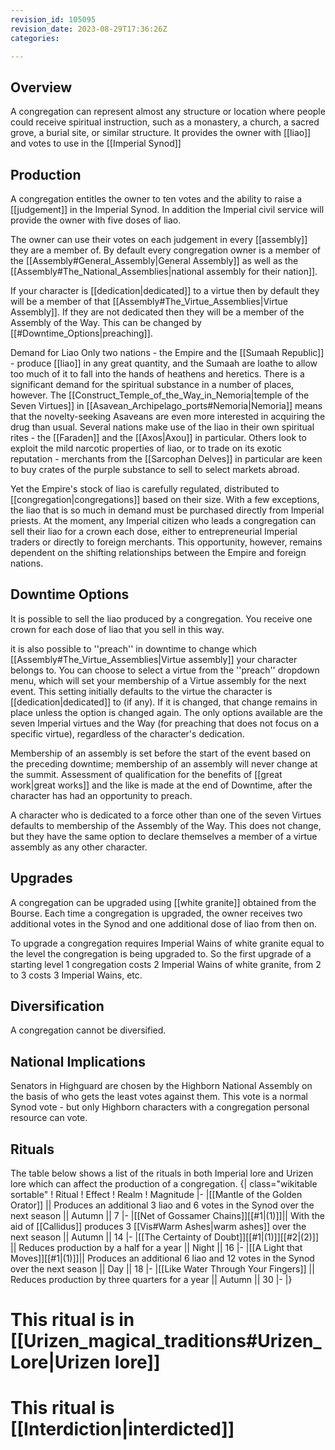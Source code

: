 ```yaml
---
revision_id: 105095
revision_date: 2023-08-29T17:36:26Z
categories:

---
```


## Overview
A congregation can represent almost any structure or location where people could receive spiritual instruction, such as a monastery, a church, a sacred grove, a burial site, or similar structure. It provides the owner with [[liao]] and votes to use in the [[Imperial Synod]]

## Production
A congregation entitles the owner to ten votes and the ability to raise a [[judgement]] in the Imperial Synod. In addition the Imperial civil service will provide the owner with five doses of liao.

The owner can use their votes on each judgement in every [[assembly]] they are a member of. By default every congregation owner is a member of the [[Assembly#General_Assembly|General Assembly]] as well as the [[Assembly#The_National_Assemblies|national assembly for their nation]].

If your character is [[dedication|dedicated]] to a virtue then by default they will be a member of that [[Assembly#The_Virtue_Assemblies|Virtue Assembly]]. If they are not dedicated then they will be a member of the Assembly of the Way. This can be changed by [[#Downtime_Options|preaching]].

Demand for Liao
Only two nations - the Empire and the [[Sumaah Republic]] - produce [[liao]] in any great quantity, and the Sumaah are loathe to allow too much of it to fall into the hands of heathens and heretics. There is a significant demand for the spiritual substance in a number of places, however. The [[Construct_Temple_of_the_Way_in_Nemoria|temple of the Seven Virtues]] in [[Asavean_Archipelago_ports#Nemoria|Nemoria]] means that the novelty-seeking Asaveans are even more interested in acquiring the drug than usual. Several nations make use of the liao in their own spiritual rites - the [[Faraden]] and the [[Axos|Axou]] in particular. Others look to exploit the mild narcotic properties of liao, or to trade on its exotic reputation - merchants from the [[Sarcophan Delves]] in particular are keen to buy crates of the purple substance to sell to select markets abroad.

Yet the Empire's stock of liao is carefully regulated, distributed to [[congregation|congregations]] based on their size. With a few exceptions, the liao that is so much in demand must be purchased directly from Imperial priests. At the moment, any Imperial citizen who leads a congregation can sell their liao for a crown each dose, either to entrepreneurial Imperial traders or directly to foreign merchants. This opportunity, however, remains dependent on the shifting relationships between the Empire and foreign nations.

## Downtime Options
It is possible to sell the liao produced by a congregation. You receive one crown for each dose of liao that you sell in this way.

it is also possible to ''preach'' in downtime to change which [[Assembly#The_Virtue_Assemblies|Virtue assembly]] your character belongs to. You can choose to select a virtue from the ''preach'' dropdown menu, which will set your membership of a Virtue assembly for the next event. This setting initially defaults to the virtue the character is [[dedication|dedicated]] to (if any). If it is changed, that change remains in place unless the option is changed again. The only options available are the seven Imperial virtues and the Way (for preaching that does not focus on a specific virtue), regardless of the character's dedication.

Membership of an assembly is set before the start of the event based on the preceding downtime; membership of an assembly will never change at the summit. Assessment of qualification for the benefits of [[great work|great works]] and the like is made at the end of Downtime, after the character has had an opportunity to preach.

A character who is dedicated to a force other than one of the seven Virtues defaults to membership of the Assembly of the Way. This does not change, but they have the same option to declare themselves a member of a virtue assembly as any other character.

## Upgrades
A congregation can be upgraded using [[white granite]] obtained from the Bourse. Each time a congregation is upgraded, the owner receives two additional votes in the Synod and one additional dose of liao from then on.

To upgrade a congregation requires Imperial Wains of white granite equal to the level the congregation is being upgraded to. So the first upgrade of a starting level 1 congregation costs 2 Imperial Wains of white granite, from 2 to 3 costs 3 Imperial Wains, etc.

## Diversification
A congregation cannot be diversified.

## National Implications
Senators in Highguard are chosen by the Highborn National Assembly on the basis of who gets the least votes against them. This vote is a normal Synod vote - but only Highborn characters with a congregation personal resource can vote.

## Rituals
The table below shows a list of the rituals in both Imperial lore and Urizen lore which can affect the production of a congregation.
{| class="wikitable sortable"
! Ritual
! Effect
! Realm
! Magnitude
|-
|[[Mantle of the Golden Orator]] || Produces an additional 3 liao and 6 votes in the Synod over the next season || Autumn || 7
|-
|[[Net of Gossamer Chains]][[#1|(1)]]|| With the aid of [[Callidus]] produces 3 [[Vis#Warm Ashes|warm ashes]] over the next season || Autumn || 14
|-
|[[The Certainty of Doubt]][[#1|(1)]][[#2|(2)]] || Reduces production by a half for a year || Night || 16
|-
|[[A Light that Moves]][[#1|(1)]]|| Produces an additional 6 liao and 12 votes in the Synod over the next season || Day || 18
|-
|[[Like Water Through Your Fingers]] || Reduces production by three quarters for a year || Autumn || 30
|-
|}

# This ritual is in [[Urizen_magical_traditions#Urizen_Lore|Urizen lore]]
# This ritual is [[Interdiction|interdicted]]
